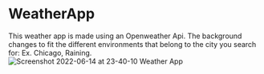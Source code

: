 # WeatherApp
This weather app is made using an Openweather Api. The background changes to fit the different environments that belong to the city you search for: Ex. Chicago, Raining.
![Screenshot 2022-06-14 at 23-40-10 Weather App](https://user-images.githubusercontent.com/94779649/173759555-40de6461-99a5-4bc5-9d25-70cae2d6eeae.png)
